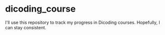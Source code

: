 # dicoding_course
I'll use this repository to track my progress in Dicoding courses. Hopefully, I can stay consistent.
